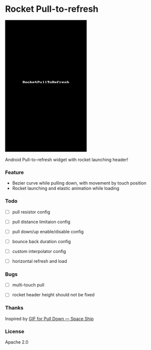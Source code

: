 # Rocket Pull-to-refresh

![screen-shot](./rocket-pull-to-refresh.gif)


Android Pull-to-refresh widget with rocket launching header!


### Feature

* Bezier curve while pulling down, with movement by touch position
* Rocket launching and elastic animation while loading


### Todo

* [ ] pull resistor config
* [ ] pull distance limitaion config
* [ ] pull down/up enable/disable config
* [ ] bounce back duration config
* [ ] custom interpolator config
* [ ] horizontal refresh and load


### Bugs

* [ ] multi-touch pull
* [ ] rocket header height should not be fixed


### Thanks

Inspired by [GIF for Pull Down — Space Ship](https://dribbble.com/shots/2101933-GIF-for-Pull-Down-Space-Ship)


### License

Apache 2.0

